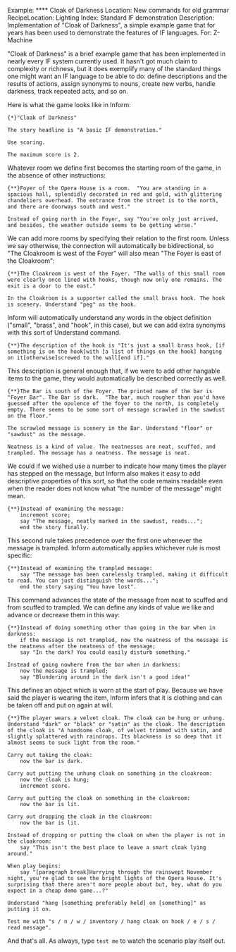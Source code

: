 Example: **** Cloak of Darkness
Location: New commands for old grammar
RecipeLocation: Lighting
Index: Standard IF demonstration
Description: Implementation of "Cloak of Darkness", a simple example game that for years has been used to demonstrate the features of IF languages.
For: Z-Machine

  
"Cloak of Darkness" is a brief example game that has been implemented in nearly every IF system currently used. It hasn't got much claim to complexity or richness, but it does exemplify many of the standard things one might want an IF language to be able to do: define descriptions and the results of actions, assign synonyms to nouns, create new verbs, handle darkness, track repeated acts, and so on.

  
Here is what the game looks like in Inform:

  

``` inform7
{*}"Cloak of Darkness"

The story headline is "A basic IF demonstration."

Use scoring.

The maximum score is 2.
```

  
Whatever room we define first becomes the starting room of the game, in the absence of other instructions:

  

``` inform7
{**}Foyer of the Opera House is a room.  "You are standing in a spacious hall, splendidly decorated in red and gold, with glittering chandeliers overhead. The entrance from the street is to the north, and there are doorways south and west."

Instead of going north in the Foyer, say "You've only just arrived, and besides, the weather outside seems to be getting worse."
```

  
We can add more rooms by specifying their relation to the first room. Unless we say otherwise, the connection will automatically be bidirectional, so "The Cloakroom is west of the Foyer" will also mean "The Foyer is east of the Cloakroom":

  

``` inform7
{**}The Cloakroom is west of the Foyer. "The walls of this small room were clearly once lined with hooks, though now only one remains. The exit is a door to the east."

In the Cloakroom is a supporter called the small brass hook. The hook is scenery. Understand "peg" as the hook.
```

  
Inform will automatically understand any words in the object definition ("small", "brass", and "hook", in this case), but we can add extra synonyms with this sort of Understand command.

  

``` inform7
{**}The description of the hook is "It's just a small brass hook, [if something is on the hook]with [a list of things on the hook] hanging on it[otherwise]screwed to the wall[end if]."
```

  
This description is general enough that, if we were to add other hangable items to the game, they would automatically be described correctly as well.

  

``` inform7
{**}The Bar is south of the Foyer. The printed name of the bar is "Foyer Bar". The Bar is dark.  "The bar, much rougher than you'd have guessed after the opulence of the foyer to the north, is completely empty. There seems to be some sort of message scrawled in the sawdust on the floor."

The scrawled message is scenery in the Bar. Understand "floor" or "sawdust" as the message.

Neatness is a kind of value. The neatnesses are neat, scuffed, and trampled. The message has a neatness. The message is neat.
```

  
We could if we wished use a number to indicate how many times the player has stepped on the message, but Inform also makes it easy to add descriptive properties of this sort, so that the code remains readable even when the reader does not know what "the number of the message" might mean.

  

``` inform7
{**}Instead of examining the message:
	increment score;
	say "The message, neatly marked in the sawdust, reads...";
	end the story finally.
```

  
This second rule takes precedence over the first one whenever the message is trampled. Inform automatically applies whichever rule is most specific:

  

``` inform7
{**}Instead of examining the trampled message:
	say "The message has been carelessly trampled, making it difficult to read. You can just distinguish the words...";
	end the story saying "You have lost".
```

  
This command advances the state of the message from neat to scuffed and from scuffed to trampled. We can define any kinds of value we like and advance or decrease them in this way:

  

``` inform7
{**}Instead of doing something other than going in the bar when in darkness:
	if the message is not trampled, now the neatness of the message is the neatness after the neatness of the message;
	say "In the dark? You could easily disturb something."

Instead of going nowhere from the bar when in darkness:
	now the message is trampled;
	say "Blundering around in the dark isn't a good idea!"
```

  
This defines an object which is worn at the start of play. Because we have said the player is wearing the item, Inform infers that it is clothing and can be taken off and put on again at will.

  

``` inform7
{**}The player wears a velvet cloak. The cloak can be hung or unhung. Understand "dark" or "black" or "satin" as the cloak. The description of the cloak is "A handsome cloak, of velvet trimmed with satin, and slightly splattered with raindrops. Its blackness is so deep that it almost seems to suck light from the room."

Carry out taking the cloak:
	now the bar is dark.

Carry out putting the unhung cloak on something in the cloakroom:
	now the cloak is hung;
	increment score.

Carry out putting the cloak on something in the cloakroom:
	now the bar is lit.

Carry out dropping the cloak in the cloakroom:
	now the bar is lit.

Instead of dropping or putting the cloak on when the player is not in the cloakroom:
	say "This isn't the best place to leave a smart cloak lying around."

When play begins:
	say "[paragraph break]Hurrying through the rainswept November night, you're glad to see the bright lights of the Opera House. It's surprising that there aren't more people about but, hey, what do you expect in a cheap demo game...?"

Understand "hang [something preferably held] on [something]" as putting it on.

Test me with "s / n / w / inventory / hang cloak on hook / e / s / read message".
```

  
And that's all. As always, type ``test me`` to watch the scenario play itself out.

